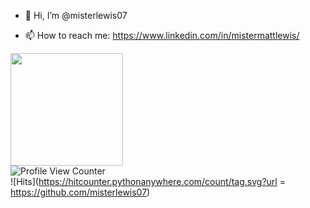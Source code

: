 - 👋 Hi, I’m @misterlewis07

- 📫 How to reach me: https://www.linkedin.com/in/mistermattlewis/

<img height="180em" src="https://github-readme-stats.vercel.app/api?username=misterlewis07&show_icons=true&hide_border=true&&count_private=true&include_all_commits=true" /> <br>
![Profile View Counter](https://komarev.com/ghpvc/?username=misterlewis07) <br>
![Hits](https://hitcounter.pythonanywhere.com/count/tag.svg?url = https://github.com/misterlewis07)


